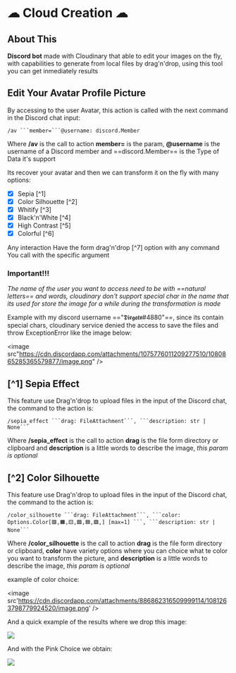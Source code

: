 # ☁ Cloud Creation ☁

## About This

**Discord bot** made with Cloudinary that able to edit your images on the fly, with capabilities to generate from local files by drag'n'drop, using this tool you can get inmediately results

## Edit Your Avatar Profile Picture

By accessing to the user Avatar, this action is called with the next command in the Discord chat input:

````
/av ```member=```@username: discord.Member
````

Where **/av** is the call to action **member=** is the param, **@username** is the username of a Discord member and ==discord.Member== is the Type of Data it's support

Its recover your avatar and then we can transform it on the fly with many options:

- [x] Sepia [^1]
- [x] Color Silhouette [^2]
- [x] Whitify [^3]
- [x] Black'n'White [^4]
- [x] High Contrast [^5]
- [x] Colorful [^6]

Any interaction Have the form drag'n'drop [^7] option with any command You call with the specific argument

### Important!!!

_The name of the user you want to access need to be with ==natural letters== and words, cloudinary don't support special char in the name that its used for store the image for a while during the transformation is made_

Example with my discord username =="𝕯𝖎𝖊𝖌𝖆𝖙𝖔#4880"==, since its contain special chars, cloudinary service denied the access to save the files and throw ExceptionError like the image below:

<image src"https://cdn.discordapp.com/attachments/1075776011209277510/1080865285365579877/image.png" />

## [^1] Sepia Effect

This feature use Drag'n'drop to upload files in the input of the Discord chat, the command to the action is:

````
/sepia_effect ```drag: FileAttachment```, ```description: str | None```
````

Where **/sepia_effect** is the call to action **drag** is the file form directory or clipboard and **description** is a little words to describe the image, _this param is optional_

## [^2] Color Silhouette

This feature use Drag'n'drop to upload files in the input of the Discord chat, the command to the action is:

````
/color_silhouette ```drag: FileAttachment```, ```color: Options.Color[🟥,🟧,🟨,🟩,🟦,🟪,] [max=1] ```, ```description: str | None```
````

Where **/color_silhouette** is the call to action **drag** is the file form directory or clipboard, **color** have variety options where you can choice what te color you want to transform the picture, and **description** is a little words to describe the image, _this param is optional_

example of color choice:

<image src'https://cdn.discordapp.com/attachments/886862316509999114/1081263798779924520/image.png' />

And a quick example of the results where we drop this image:

<image src='https://res.cloudinary.com/diegato/image/upload/v1/Bot/9dc35c25870a23b2020446d5ef76c94b.png.png'>

And with the Pink Choice we obtain:

<image src='https://res.cloudinary.com/diegato/image/upload/e_blackwhite:50/co_rgb:D867B4,e_colorize:50/e_brightness:30/v1/Bot/9dc35c25870a23b2020446d5ef76c94b.png.png'>

